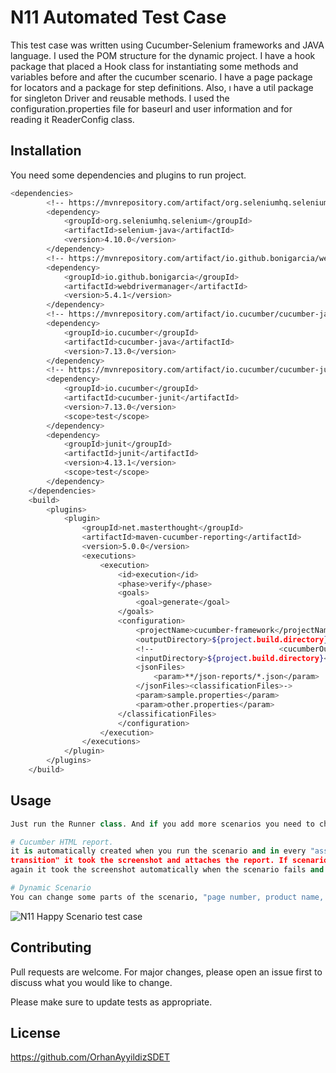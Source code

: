 # N11 Automated Test Case

This test case was written using Cucumber-Selenium frameworks and JAVA language. I used the POM structure for the dynamic project. I have a hook package that placed a Hook class for instantiating some methods and variables before and after the cucumber scenario. I have a page package for locators and a package for step definitions. Also, ı have a util package for singleton Driver and reusable methods. I used the configuration.properties file for baseurl and user information and for reading it ReaderConfig class.

## Installation

You need some dependencies and plugins to run project.

```bash
<dependencies>
        <!-- https://mvnrepository.com/artifact/org.seleniumhq.selenium/selenium-java -->
        <dependency>
            <groupId>org.seleniumhq.selenium</groupId>
            <artifactId>selenium-java</artifactId>
            <version>4.10.0</version>
        </dependency>
        <!-- https://mvnrepository.com/artifact/io.github.bonigarcia/webdrivermanager -->
        <dependency>
            <groupId>io.github.bonigarcia</groupId>
            <artifactId>webdrivermanager</artifactId>
            <version>5.4.1</version>
        </dependency>
        <!-- https://mvnrepository.com/artifact/io.cucumber/cucumber-java -->
        <dependency>
            <groupId>io.cucumber</groupId>
            <artifactId>cucumber-java</artifactId>
            <version>7.13.0</version>
        </dependency>
        <!-- https://mvnrepository.com/artifact/io.cucumber/cucumber-junit -->
        <dependency>
            <groupId>io.cucumber</groupId>
            <artifactId>cucumber-junit</artifactId>
            <version>7.13.0</version>
            <scope>test</scope>
        </dependency>
        <dependency>
            <groupId>junit</groupId>
            <artifactId>junit</artifactId>
            <version>4.13.1</version>
            <scope>test</scope>
        </dependency>
    </dependencies>
    <build>
        <plugins>
            <plugin>
                <groupId>net.masterthought</groupId>
                <artifactId>maven-cucumber-reporting</artifactId>
                <version>5.0.0</version>
                <executions>
                    <execution>
                        <id>execution</id>
                        <phase>verify</phase>
                        <goals>
                            <goal>generate</goal>
                        </goals>
                        <configuration>
                            <projectName>cucumber-framework</projectName>
                            <outputDirectory>${project.build.directory}</outputDirectory>
                            <!--                            <cucumberOutput>${project.build.directory}</cucumberOutput>-->
                            <inputDirectory>${project.build.directory}</inputDirectory>
                            <jsonFiles>
                                <param>**/json-reports/*.json</param>
                            </jsonFiles><classificationFiles>->
                            <param>sample.properties</param>
                            <param>other.properties</param>
                        </classificationFiles>
                        </configuration>
                    </execution>
                </executions>
            </plugin>
        </plugins>
    </build>
```

## Usage

```python
Just run the Runner class. And if you add more scenarios you need to change the "@n11Favorite" tag. 

# Cucumber HTML report.
it is automatically created when you run the scenario and in every "assert" and "page 
transition" it took the screenshot and attaches the report. If scenarios failed
again it took the screenshot automatically when the scenario fails and attaches the report.

# Dynamic Scenario
You can change some parts of the scenario, "page number, product name, product list number, etc."


```
![N11 Happy Scenario test case](https://github.com/OrhanAyyildizSDET/N11-Test-Case/assets/100473852/6def0cd6-207d-4f19-8052-6fc35b4e939b)

## Contributing

Pull requests are welcome. For major changes, please open an issue first
to discuss what you would like to change.

Please make sure to update tests as appropriate.

## License

https://github.com/OrhanAyyildizSDET
